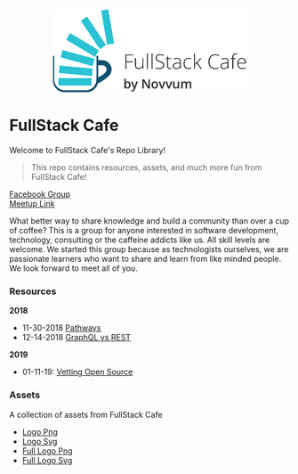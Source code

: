 <p align="center">
<img src="assets/fullLogo.png"
height="150px"></p>

# FullStack Cafe

Welcome to FullStack Cafe's Repo Library!

> This repo contains resources, assets, and much more fun from FullStack Cafe!

[Facebook Group](https://www.facebook.com/groups/fullstackcafe/)
<br/>
[Meetup Link](https://www.meetup.com/fullstackcafe/)

What better way to share knowledge and build a community than over a cup of coffee? This is a group for anyone interested in software development, technology, consulting or the caffeine addicts like us. All skill levels are welcome. We started this group because as technologists ourselves, we are passionate learners who want to share and learn from like minded people. We look forward to meet all of you.

### Resources

**2018**

- 11-30-2018 [Pathways](resources/2018/11-30-2018/README.md)
- 12-14-2018 [GraphQL vs REST](resources/2018/12-14-2018/README.md)

**2019**

- 01-11-19: [Vetting Open Source](resources/2019/1-11-2019/README.md)

### Assets

A collection of assets from FullStack Cafe

- [Logo Png](assets/logo.png)
- [Logo Svg](assets/logo.svg)
- [Full Logo Png](assets/fullLogo.png)
- [Full Logo Svg](assets/fullLogo.svg)
